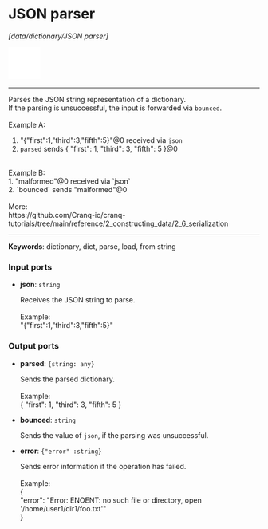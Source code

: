 # JSON parser

_[data/dictionary/JSON parser]_

![icon](</assets/icons/cbb85c56-3c8f-4e5e-afdd-a9dd9e84385d.png>)

---

Parses the JSON string representation of a dictionary.<br>
If the parsing is unsuccessful, the input is forwarded via `bounced`.<br>
<br>
Example A:<br>
1. "{\"first\":1,\"third\":3,\"fifth\":5}"@0 received via `json`<br>
2. `parsed` sends { "first": 1, "third": 3, "fifth": 5 }@0<br>
<br>
Example B:<br>
1. "malformed"@0 received via `json`<br>
2. `bounced` sends "malformed"@0<br>
<br>
More:<br>
https://github.com/Cranq-io/cranq-tutorials/tree/main/reference/2_constructing_data/2_6_serialization<br>

---

__Keywords__: dictionary, dict, parse, load, from string

### Input ports

* __json__: ` string `

    Receives the JSON string to parse.<br>
    <br>
    Example:<br>
    "{\"first\":1,\"third\":3,\"fifth\":5}"<br>

### Output ports

* __parsed__: ` {string: any} `

    Sends the parsed dictionary.<br>
    <br>
    Example:<br>
    { "first": 1, "third": 3, "fifth": 5 }<br>


* __bounced__: ` string `

    Sends the value of `json`, if the parsing was unsuccessful.<br>


* __error__: ` {"error" :string} `

    Sends error information if the operation has failed.<br>
    <br>
    Example: <br>
    {<br>
      "error": "Error: ENOENT: no such file or directory, open '/home/user1/dir1/foo.txt'"<br>
    }<br>

